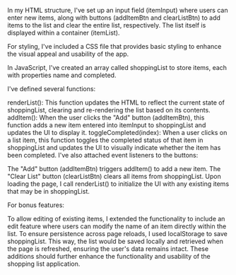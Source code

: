 In my HTML structure, I've set up an input field (itemInput) where users can enter new items, along with buttons (addItemBtn and clearListBtn) to add items to the list and clear the entire list, respectively. The list itself is displayed within a container (itemList).

For styling, I've included a CSS file that provides basic styling to enhance the visual appeal and usability of the app.

In JavaScript, I've created an array called shoppingList to store items, each with properties name and completed.

I've defined several functions:

renderList(): This function updates the HTML to reflect the current state of shoppingList, clearing and re-rendering the list based on its contents.
addItem(): When the user clicks the "Add" button (addItemBtn), this function adds a new item entered into itemInput to shoppingList and updates the UI to display it.
toggleCompleted(index): When a user clicks on a list item, this function toggles the completed status of that item in shoppingList and updates the UI to visually indicate whether the item has been completed.
I've also attached event listeners to the buttons:

The "Add" button (addItemBtn) triggers addItem() to add a new item.
The "Clear List" button (clearListBtn) clears all items from shoppingList.
Upon loading the page, I call renderList() to initialize the UI with any existing items that may be in shoppingList.

For bonus features:

To allow editing of existing items, I extended the functionality to include an edit feature where users can modify the name of an item directly within the list.
To ensure persistence across page reloads, I used localStorage to save shoppingList. This way, the list would be saved locally and retrieved when the page is refreshed, ensuring the user's data remains intact.
These additions should further enhance the functionality and usability of the shopping list application.